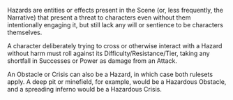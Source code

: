 Hazards are entities or effects present in the Scene (or, less frequently, the Narrative) that present a threat to characters even without them intentionally engaging it, but still lack any will or sentience to be characters themselves.

A character deliberately trying to cross or otherwise interact with a Hazard without harm must roll against its Difficulty/Resistance/Tier, taking any shortfall in Successes or Power as damage from an Attack.

An Obstacle or Crisis can also be a Hazard, in which case both rulesets apply. A deep pit or minefield, for example, would be a Hazardous Obstacle, and a spreading inferno would be a Hazardous Crisis.